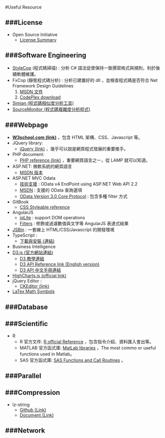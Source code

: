 #Useful Resource

<script type="text/javascript" src="gitbook/app.js"></script>
<script type="text/javascript" src="js/general.js"></script>

###License
---
* Open Source Initiative
  * [License Summary](https://opensource.org/licenses/alphabetical)

###Software Engineering
---
* [StyleCop](http://stylecop.codeplex.com/) (程式碼掃描) : 分析 C# 語法促使保持一致撰寫格式與規則，利於後續軟體維護。
* FxCop (靜態程式碼分析) : 分析已建置好的 dll ，並檢查程式碼是否符合 Net Framework Design Guidelines
  1. [MSDN 文件](https://msdn.microsoft.com/en-us/library/bb429476.aspx)
  2. [CodePlex download](https://fxcopinstaller.codeplex.com/)
* [Simian (程式碼相似度分析工具)](http://www.harukizaemon.com/simian/)
* [SourceMonitor (程式碼複雜度分析程式)](http://www.campwoodsw.com/sourcemonitor.html)

###Webpage
---

* **[W3school.com (link)](http://www.w3schools.com/)** ，包含 HTML 架構、CSS、Javascript 等。
* JQuery library: 
  * [jQuery (link)](http://jquery.com/) ，幾乎可以說是網頁程式發展的重要推手。
* PHP document:
  * [PHP reference (link)](http://php.net/manual/en/language.references.php) ，重要網頁語言之一，從 LAMP 就可以知道。
* ASP.NET: 微軟系統的網頁語言
  * [MSDN 版本](https://msdn.microsoft.com/zh-tw/library/ms178463.aspx)
* ASP.NET MVC Odata
  * [技術支援](http://www.asp.net/web-api/overview/odata-support-in-aspnet-web-api/odata-v4/create-an-odata-v4-endpoint) : OData v4 EndPoint using ASP.NET Web API 2.2
  * [MSDN](https://msdn.microsoft.com/library/azure/gg312156.aspx) : 支援的 OData 查詢選項
  * [OData Version 3.0 Core Protocol](http://www.odata.org/documentation/odata-version-3-0/odata-version-3-0-core-protocol/) : 包含多種 filter 方式 
* GitBook
  * [CSS Styleable reference](http://highlightjs.readthedocs.org/en/latest/css-classes-reference.html)
* AngularJS
  * [jqLite](https://docs.angularjs.org/api/ng/function/angular.element) : support DOM operations
  * [Filters](http://docs.angularjs.org/guide/dev_guide.templates.filters) : 修飾或過濾數值與文字等 AngularJS 表達式結果
* [JSBin](http://jsbin.com/?html,output) : 一套線上 HTML/CSS/Javascript 的開發環境
* TypeScript :
  * [下載與安裝 (連結)](http://www.typescriptlang.org/)
* Business Intelligence
* [D3.js (官方網站連結)](https://d3js.org/)
  * [D3 教學連結](https://github.com/mbostock/d3/wiki/Tutorials)
  * [D3 API Reference link (English version)](https://github.com/mbostock/d3/wiki/API-Reference)
  * [D3 API 中文手冊連結](https://github.com/mbostock/d3/wiki/API--%E4%B8%AD%E6%96%87%E6%89%8B%E5%86%8C)
* [HighCharts.js (official link)](http://www.highcharts.com/)
* jQuery Editor :
  * [CKEditor (link)](http://ckeditor.com/)
* [LaTex Math Symbols](http://web.ift.uib.no/Teori/KURS/WRK/TeX/symALL.html)

###Database
---

###Scientific
---

* R
  * R 官方文件: [R official Reference](https://cran.r-project.org/manuals.html) ，包含指令介紹、資料匯入會出等。
  * MATLAB 官方函式庫: [MatLab libraries](http://www.mathworks.com/help/matlab/functionlist.html?requestedDomain=www.mathworks.com) ，The most commo or useful functions used in Matlab。
  * SAS 官方函式庫: [SAS Functions and Call Routines](http://support.sas.com/documentation/cdl/en/lrdict/64316/HTML/default/viewer.htm#a000245852.htm) 。

###Parallel
---

###Compression
---
* lz-string
  * [Github (Link)](https://github.com/pieroxy/lz-string)
  * [Document (Link)](http://pieroxy.net/blog/pages/lz-string/index.html)

###Network
---










